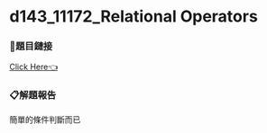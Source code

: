 # d143_11172_Relational Operators

### 🔗題目鏈接

[Click Here👈](https://zerojudge.tw/ShowProblem?problemid=d143)

### 📋解題報告

簡單的條件判斷而已